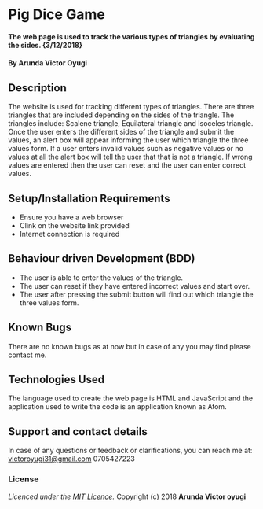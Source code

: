 # Pig Dice Game

#### The web page is used to track the various types of triangles by evaluating the sides. {3/12/2018}

#### By **Arunda Victor Oyugi**

## Description
The website is used for tracking different types of triangles. There are three triangles that are included depending on the sides of the triangle. The triangles include: Scalene triangle, Equilateral triangle and Isoceles triangle. Once the user enters the different sides of the triangle and submit the values, an alert box will appear informing the user which triangle the three values form. If a user enters invalid values such as negative values or no values at all the alert box will tell the user that that is not a triangle. If wrong values are entered then the user can reset and the user can enter correct values.  

## Setup/Installation Requirements
* Ensure you have a web browser
* Clink on the website link provided
* Internet connection is required

## Behaviour driven Development (BDD)
* The user is able to enter the values of the triangle.
* The user can reset if they have entered incorrect values and start over.
* The user after pressing the submit button will find out which triangle the three values form.


## Known Bugs
There are no known bugs as at now but in case of any you may find please contact me.
## Technologies Used
The language used to create the web page is HTML and JavaScript and the application used to write the code is an application known as Atom.
## Support and contact details
In case of any questions or feedback or clarifications, you can reach me at:
victoroyugi31@gmail.com
0705427223
### License
*Licenced under the [MIT Licence](licence).*
Copyright (c) 2018 **Arunda Victor oyugi**
